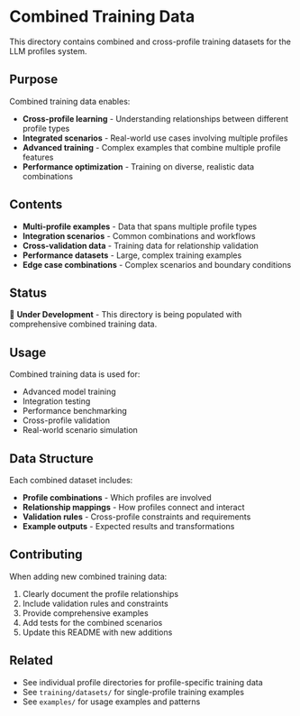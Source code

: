 # Combined Training Data

This directory contains combined and cross-profile training datasets for the LLM profiles system.

## Purpose

Combined training data enables:

- **Cross-profile learning** - Understanding relationships between different profile types
- **Integrated scenarios** - Real-world use cases involving multiple profiles
- **Advanced training** - Complex examples that combine multiple profile features
- **Performance optimization** - Training on diverse, realistic data combinations

## Contents

- **Multi-profile examples** - Data that spans multiple profile types
- **Integration scenarios** - Common combinations and workflows
- **Cross-validation data** - Training data for relationship validation
- **Performance datasets** - Large, complex training examples
- **Edge case combinations** - Complex scenarios and boundary conditions

## Status

🚧 **Under Development** - This directory is being populated with comprehensive combined training data.

## Usage

Combined training data is used for:

- Advanced model training
- Integration testing
- Performance benchmarking
- Cross-profile validation
- Real-world scenario simulation

## Data Structure

Each combined dataset includes:

- **Profile combinations** - Which profiles are involved
- **Relationship mappings** - How profiles connect and interact
- **Validation rules** - Cross-profile constraints and requirements
- **Example outputs** - Expected results and transformations

## Contributing

When adding new combined training data:

1. Clearly document the profile relationships
2. Include validation rules and constraints
3. Provide comprehensive examples
4. Add tests for the combined scenarios
5. Update this README with new additions

## Related

- See individual profile directories for profile-specific training data
- See `training/datasets/` for single-profile training examples
- See `examples/` for usage examples and patterns
